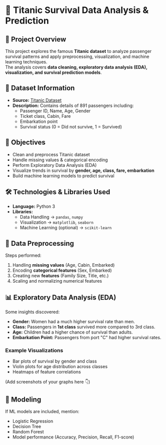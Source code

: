 # 🚢 Titanic Survival Data Analysis & Prediction

## 📌 Project Overview
This project explores the famous **Titanic dataset** to analyze passenger survival patterns and apply preprocessing, visualization, and machine learning techniques.  
The analysis covers **data cleaning, exploratory data analysis (EDA), visualization, and survival prediction models**.


## 📂 Dataset Information
- **Source:** [Titanic Dataset](https://www.kaggle.com/datasets/yasserh/titanic-dataset)  
- **Description:** Contains details of 891 passengers including:
  - Passenger ID, Name, Age, Gender
  - Ticket class, Cabin, Fare
  - Embarkation point
  - Survival status (0 = Did not survive, 1 = Survived)


## 🎯 Objectives
- Clean and preprocess Titanic dataset  
- Handle missing values & categorical encoding  
- Perform Exploratory Data Analysis (EDA)  
- Visualize trends in survival by **gender, age, class, fare, embarkation**  
- Build machine learning models to predict survival  


## 🛠️ Technologies & Libraries Used
- **Language:** Python 3  
- **Libraries:**
  - Data Handling → `pandas`, `numpy`
  - Visualization → `matplotlib`, `seaborn`
  - Machine Learning (optional) → `scikit-learn`

## 🔄 Data Preprocessing
Steps performed:
1. Handling **missing values** (Age, Cabin, Embarked)  
2. Encoding **categorical features** (Sex, Embarked)  
3. Creating new **features** (Family Size, Title, etc.)  
4. Scaling and normalizing numerical features  

## 📊 Exploratory Data Analysis (EDA)
Some insights discovered:
- **Gender:** Women had a much higher survival rate than men.  
- **Class:** Passengers in **1st class** survived more compared to 3rd class.  
- **Age:** Children had a higher chance of survival than adults.  
- **Embarkation Point:** Passengers from port "C" had higher survival rates.  

### Example Visualizations
- Bar plots of survival by gender and class  
- Violin plots for age distribution across classes  
- Heatmaps of feature correlations  

(Add screenshots of your graphs here 👇)  


## 🤖 Modeling 
If ML models are included, mention:
- Logistic Regression
- Decision Tree
- Random Forest
- Model performance (Accuracy, Precision, Recall, F1-score)

